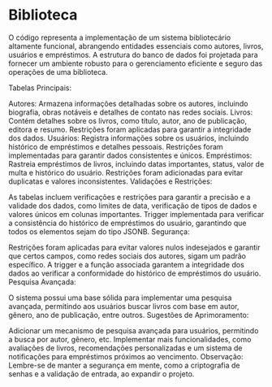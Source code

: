 # Biblioteca
O código representa a implementação de um sistema bibliotecário altamente funcional, abrangendo entidades essenciais como autores, livros, usuários e empréstimos. A estrutura do banco de dados foi projetada para fornecer um ambiente robusto para o gerenciamento eficiente e seguro das operações de uma biblioteca.

Tabelas Principais:

Autores: Armazena informações detalhadas sobre os autores, incluindo biografia, obras notáveis e detalhes de contato nas redes sociais.
Livros: Contém detalhes sobre os livros, como título, autor, ano de publicação, editora e resumo. Restrições foram aplicadas para garantir a integridade dos dados.
Usuários: Registra informações sobre os usuários, incluindo histórico de empréstimos e detalhes pessoais. Restrições foram implementadas para garantir dados consistentes e únicos.
Empréstimos: Rastreia empréstimos de livros, incluindo datas importantes, status, valor de multa e histórico do usuário. Restrições foram adicionadas para evitar duplicatas e valores inconsistentes.
Validações e Restrições:

As tabelas incluem verificações e restrições para garantir a precisão e a validade dos dados, como limites de data, verificação de tipos de dados e valores únicos em colunas importantes.
Trigger implementada para verificar a consistência do histórico de empréstimos do usuário, garantindo que todos os elementos sejam do tipo JSONB.
Segurança:

Restrições foram aplicadas para evitar valores nulos indesejados e garantir que certos campos, como redes sociais dos autores, sigam um padrão específico.
A trigger e a função associada garantem a integridade dos dados ao verificar a conformidade do histórico de empréstimos do usuário.
Pesquisa Avançada:

O sistema possui uma base sólida para implementar uma pesquisa avançada, permitindo aos usuários buscar livros com base em autor, gênero, ano de publicação, entre outros.
Sugestões de Aprimoramento:

Adicionar um mecanismo de pesquisa avançada para usuários, permitindo a busca por autor, gênero, etc.
Implementar mais funcionalidades, como avaliações de livros, recomendações personalizadas e um sistema de notificações para empréstimos próximos ao vencimento.
Observação:
Lembre-se de manter a segurança em mente, como a criptografia de senhas e a validação de entrada, ao expandir o projeto.





